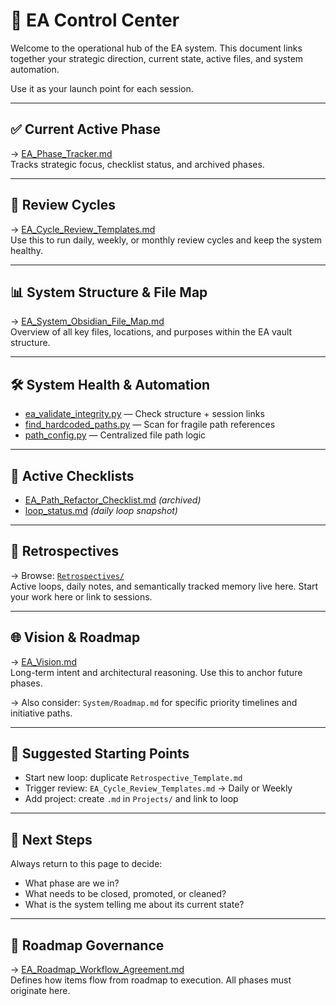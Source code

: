 
# 🧠 EA Control Center

Welcome to the operational hub of the EA system. This document links together your strategic direction, current state, active files, and system automation.

Use it as your launch point for each session.

---

## ✅ Current Active Phase
→ [EA_Phase_Tracker.md](System/Meta/EA_Phase_Tracker.md)  
Tracks strategic focus, checklist status, and archived phases.

---

## 📅 Review Cycles
→ [EA_Cycle_Review_Templates.md](System/Meta/EA_Cycle_Review_Templates.md)  
Use this to run daily, weekly, or monthly review cycles and keep the system healthy.

---

## 📊 System Structure & File Map
→ [EA_System_Obsidian_File_Map.md](System/Meta/EA_System_Obsidian_File_Map.md)  
Overview of all key files, locations, and purposes within the EA vault structure.

---

## 🛠 System Health & Automation
- [ea_validate_integrity.py](tools/automation/ea_validate_integrity.py) — Check structure + session links
- [find_hardcoded_paths.py](tools/automation/find_hardcoded_paths.py) — Scan for fragile path references
- [path_config.py](src/path_config.py) — Centralized file path logic

---

## 🧾 Active Checklists
- [EA_Path_Refactor_Checklist.md](System/Meta/Archive/EA_Path_Refactor_Checklist.md) *(archived)*
- [loop_status.md](session_logs/structured/loop_status.md) *(daily loop snapshot)*

---

## 🔁 Retrospectives
→ Browse: [`Retrospectives/`](Retrospectives/)  
Active loops, daily notes, and semantically tracked memory live here. Start your work here or link to sessions.

---

## 🌐 Vision & Roadmap
→ [EA_Vision.md](System/EA_Vision.md)  
Long-term intent and architectural reasoning. Use this to anchor future phases.

→ Also consider: `System/Roadmap.md` for specific priority timelines and initiative paths.

---

## 📁 Suggested Starting Points
- Start new loop: duplicate `Retrospective_Template.md`
- Trigger review: `EA_Cycle_Review_Templates.md` → Daily or Weekly
- Add project: create `.md` in `Projects/` and link to loop

---

## 📌 Next Steps
Always return to this page to decide:  
- What phase are we in?  
- What needs to be closed, promoted, or cleaned?  
- What is the system telling me about its current state?



---

## 📘 Roadmap Governance
→ [EA_Roadmap_Workflow_Agreement.md](System/Reference/EA_Roadmap_Workflow_Agreement.md)  
Defines how items flow from roadmap to execution. All phases must originate here.
